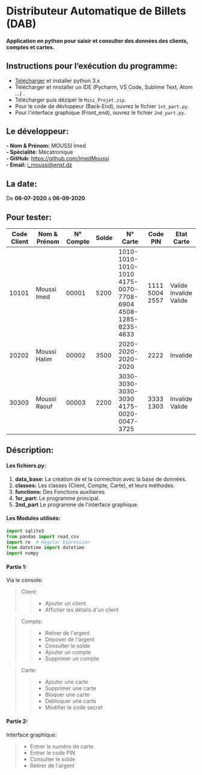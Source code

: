 Distributeur Automatique de Billets (DAB)
==============================================================
#### Application en python pour saisir et consulter des données des clients, comptes et cartes.


## Instructions pour l’exécution du programme:
- [Télécharger](https://www.python.org/downloads/) et installer python 3.x 
- Télécharger et nnstaller un IDE (Pycharm, VS Code, Sublime Text, Atom ...) .
- Télécharger puis déziper le `Mini_Projet.zip`.
- Pour le code de dévloppeur (Back-End), ouvrez le fichier `1st_part.py`.
- Pour l'interface graphique (Front_end), ouvrez le fichier `2nd_part.py`.


## Le développeur:
**- Nom & Prénom:** MOUSSI Imed <br>
**- Spécialité:** Mécatronique <br>
**- GitHub:** https://github.com/ImedMoussi <br>
**- Email:** i_moussi@enst.dz <br>

## La date:
De **06-07-2020** à **06-09-2020**


## Pour tester:
Code Client | Nom & Prénom | N° Compte | Solde | N° Carte | Code PIN | Etat Carte
------------ | ------------- | ------------ | ------------- | ------------ | ------------- | ------------- |
10101 | Moussi Imed | 00001 | 5200 | 1010-1010-1010-1010<br>4175-0070-7708-6904<br>4508-1285-8235-4633 | 1111<br>5004<br>2557 | Valide<br>Invalide<br>Valide |
20202 | Moussi Halim | 00002 | 3500 | 2020-2020-2020-2020 | 2222 | Invalide |
30303 | Moussi Raouf | 00003 | 2200 | 3030-3030-3030-3030<br>4175-0020-0047-3725 | 3333<br>1303 | Invalide<br>Valide |


## Déscription:<br>

#### Les fichiers.py:
1. **data_base:** La creation de et la connection avec la base de données.<br>
2. **classes:** Les classes (Client, Compte, Carte), et leurs méthodes.<br>
3. **functions:** Des Fonctions auxiliaires.<br>
4. **1sr_part:** Le programme principal.<br>
5. **2nd_part** Le programme de l'interface graphique.

#### Les Modules utilisés:
```python
import sqlite3
from pandas import read_csv
import re  # Regular Expression
from datetime import datetime
import numpy
```

#### Partie 1:
Via le console:
> Client:
>> - Ajouter un client.<br>
>> - Afficher les détails d'un client<br>

> Compte:
>> - Retirer de l'argent<br>
>> - Déposer de l'argent<br>
>> - Consulter le solde<br>
>> - Ajouter un compte<br>
>> - Supprimer un compte<br>

> Carte:
>> - Ajouter une carte<br>
>> - Supprimer une carte<br>
>> - Bloquer une carte<br>
>> - Debloquer une carte<br>
>> - Modifier le code secret<br>

#### Partie 2:
Interface graphique:
> - Entrer le numéro de carte<br>
> - Entrer le code PIN<br>
> - Consulter le solde<br>
> - Retirer de l'argent<br>
